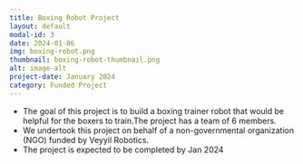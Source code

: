 ```yaml
---
title: Boxing Robot Project
layout: default
modal-id: 3
date: 2024-01-06
img: boxing-robot.png
thumbnail: boxing-robot-thumbnail.png
alt: image-alt
project-date: January 2024
category: Funded Project 
---
```

<ul>
    <li>
        The goal of this project is to build a boxing trainer robot that would be helpful for the boxers to train.The project has a team of 6 members.
    </li>
    <li>
        We undertook this project on behalf of a non-governmental organization (NGO) funded by Veyyil Robotics.
    </li>
    <li>
        The project is expected to be completed by Jan 2024
    </li>
</ul>
